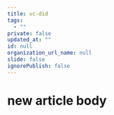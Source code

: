 ```yaml
---
title: vc-did
tags:
  - ""
private: false
updated_at: ""
id: null
organization_url_name: null
slide: false
ignorePublish: false
---
```


# new article body
